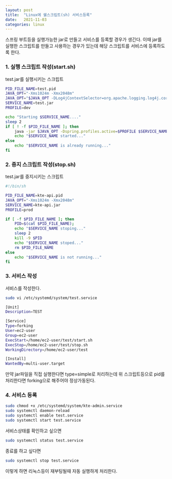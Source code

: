 ```yaml
---
layout: post
title:  "Linux에 쉘스크립트(sh) 서비스등록"
date:   2021-11-03
categories: linux
---
```

스프링 부트등을 실행가능한 jar로 만들고 서비스를 등록할 경우가 생긴다. 이때 jar를 실행한 스크립트를 만들고 사용하는 경우가 있는데 해당 스크립트를 서비스에 등록하도록 한다.

### 1. 실행 스크립트 작성(start.sh)
test.jar를 실행시키는 스크립트 
```bash 
PID_FILE_NAME=test.pid
JAVA_OPT="-Xms1024m -Xmx2048m"
JAVA_OPT="$JAVA_OPT -DLog4jContextSelector=org.apache.logging.log4j.core.async.AsyncLoggerContextSelector"
SERVICE_NAME=test.jar
PROFILE=dev

echo "Starting $SERVICE_NAME...."
sleep 2
if [ ! -f $PID_FILE_NAME ]; then
    java -jar $JAVA_OPT -Dspring.profiles.active=$PROFILE $SERVICE_NAME >> /dev/null & echo $! > $PID_FILE_NAME
    echo "$SERVICE_NAME started..."
else
    echo "$SERVICE_NAME is already running..."
fi   
```

### 2. 중지 스크립트 작성(stop.sh)
test.jar를 중지시키는 스크립트 

```bash 
#!/bin/sh

PID_FILE_NAME=kte-api.pid
JAVA_OPT="-Xms1024m -Xmx2048m"
SERVICE_NAME=kte-api.jar
PROFILE=prod

if [ -f $PID_FILE_NAME ]; then
    PID=$(cat $PID_FILE_NAME);
    echo "$SERVICE_NAME stoping..."
    sleep 2 
    kill -9 $PID
    echo "$SERVICE_NAME stoped..." 
    rm $PID_FILE_NAME
else
    echo "$SERVICE_NAME is not running..."
fi
```

### 3. 서비스 작성 
서비스를 작성한다. 
```bash
sudo vi /etc/systemd/system/test.service
```
```bash
[Unit]
Description=TEST 

[Service]
Type=forking
User=ec2-user
Group=ec2-user
ExecStart=/home/ec2-user/test/start.sh
ExecStop=/home/ec2-user/test/stop.sh
WorkingDirectory=/home/ec2-user/test

[Install]
WantedBy=multi-user.target
```
만약 jar파일을 직접 실행한다면 type=simple로 처리하는데 위 스크립트등으로 pid를 처리한다면 forking으로 해주어야 정상가동된다. 

### 4. 서비스 등록

```bash
sudo chmod +x /etc/systemd/system/kte-admin.service
sudo systemctl daemon-reload
sudo systemctl enable test.service
sudo systemctl start test.service
```

서비스상태를 확인하고 싶으면 
```bash
sudo systemctl status test.service
```

종료를 하고 싶다면 
```bash
sudo systemctl stop test.service
```

이렇게 하면  리눅스등이 재부팅될때 자동 실행하게 처리한다. 